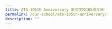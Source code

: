 ```yaml
---
title: ATS 105th Anniversary 爱同学校105周年庆
permalink: /our-school/ats-105th-anniversary/
description: ""
---
```


